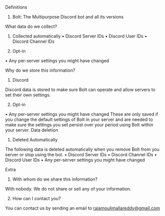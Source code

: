 Definitions
1. Bolt: The Multipurpose Discord bot and all its versions

What data do we collect?
1. Collected automatically
• Discord Server IDs
• Discord User IDs
• Discord Channel IDs

2. Opt-in

• Any per-server settings you might have changed

Why do we store this information?

1. Discord

Discord data is stored to make sure Bolt can operate and allow servers to set their own settings.

2. Opt-in

• Any per-server settings you might have changed
These are only saved if you change the default settings of Bolt in your server and are needed to make sure the settings you set persist over your period using Bolt within your server.
Data deletion

1. Deleted Automatically

The following data is deleted automatically when you remove Bolt from you server or stop using the bot.
• Discord Server IDs
• Discord Channel IDs
• Discord User IDs
• Any per-server settings you might have changed

Extra

1. With whom do we share this information?

With nobody. We do not share or sell any of your information.

2. How can I contact you?

You can contact us by sending an email to rajamoulimallareddy@gmail.com
